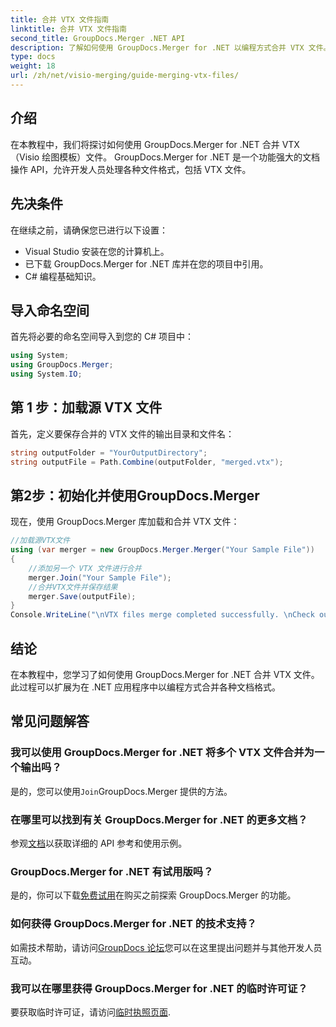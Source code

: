```yaml
---
title: 合并 VTX 文件指南
linktitle: 合并 VTX 文件指南
second_title: GroupDocs.Merger .NET API
description: 了解如何使用 GroupDocs.Merger for .NET 以编程方式合并 VTX 文件。带有代码示例的分步指南。
type: docs
weight: 18
url: /zh/net/visio-merging/guide-merging-vtx-files/
---
```

## 介绍
在本教程中，我们将探讨如何使用 GroupDocs.Merger for .NET 合并 VTX（Visio 绘图模板）文件。 GroupDocs.Merger for .NET 是一个功能强大的文档操作 API，允许开发人员处理各种文件格式，包括 VTX 文件。
## 先决条件
在继续之前，请确保您已进行以下设置：
- Visual Studio 安装在您的计算机上。
- 已下载 GroupDocs.Merger for .NET 库并在您的项目中引用。
- C# 编程基础知识。

## 导入命名空间
首先将必要的命名空间导入到您的 C# 项目中：
```csharp
using System; 
using GroupDocs.Merger;
using System.IO;
```
## 第 1 步：加载源 VTX 文件
首先，定义要保存合并的 VTX 文件的输出目录和文件名：
```csharp
string outputFolder = "YourOutputDirectory";
string outputFile = Path.Combine(outputFolder, "merged.vtx");
```
## 第2步：初始化并使用GroupDocs.Merger
现在，使用 GroupDocs.Merger 库加载和合并 VTX 文件：
```csharp
//加载源VTX文件
using (var merger = new GroupDocs.Merger.Merger("Your Sample File"))
{
    //添加另一个 VTX 文件进行合并
    merger.Join("Your Sample File");
    //合并VTX文件并保存结果
    merger.Save(outputFile);
}
Console.WriteLine("\nVTX files merge completed successfully. \nCheck output in {0}", outputFolder);
```

## 结论
在本教程中，您学习了如何使用 GroupDocs.Merger for .NET 合并 VTX 文件。此过程可以扩展为在 .NET 应用程序中以编程方式合并各种文档格式。

## 常见问题解答
### 我可以使用 GroupDocs.Merger for .NET 将多个 VTX 文件合并为一个输出吗？
是的，您可以使用`Join`GroupDocs.Merger 提供的方法。
### 在哪里可以找到有关 GroupDocs.Merger for .NET 的更多文档？
参观[文档](https://reference.groupdocs.com/merger/net/)以获取详细的 API 参考和使用示例。
### GroupDocs.Merger for .NET 有试用版吗？
是的，你可以下载[免费试用](https://releases.groupdocs.com/)在购买之前探索 GroupDocs.Merger 的功能。
### 如何获得 GroupDocs.Merger for .NET 的技术支持？
如需技术帮助，请访问[GroupDocs 论坛](https://forum.groupdocs.com/c/merger/32)您可以在这里提出问题并与其他开发人员互动。
### 我可以在哪里获得 GroupDocs.Merger for .NET 的临时许可证？
要获取临时许可证，请访问[临时执照页面](https://purchase.groupdocs.com/temporary-license/).